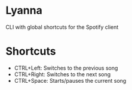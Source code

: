 # Lyanna

CLI with global shortcuts for the Spotify client

# Shortcuts

- CTRL+Left: Switches to the previous song
- CTRL+Right: Switches to the next song
- CTRL+Space: Starts/pauses the current song